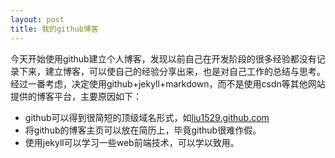 ```yaml
---
layout: post
title: 我的github博客
---
```

今天开始使用github建立个人博客，发现以前自己在开发阶段的很多经验都没有记录下来，建立博客，可以使自己的经验分享出来，也是对自己工作的总结与思考。经过一番考虑，决定使用github+jekyll+markdown，而不是使用csdn等其他网站提供的博客平台，主要原因如下：

* github可以得到很简短的顶级域名形式，如[liu1529.github.com](http:\\liu1529.github.com)
* 将github的博客主页可以放在简历上，毕竟github很难作假。
* 使用jekyll可以学习一些web前端技术，可以学以致用。


